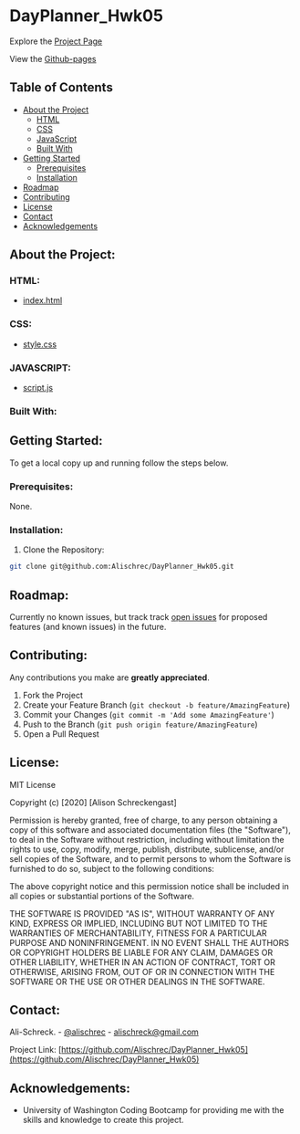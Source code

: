 # DayPlanner_Hwk05

Explore the [Project Page](https://github.com/Alischrec/DayPlanner_Hwk05)

View the [Github-pages](https://alischrec.github.io/DayPlanner_Hwk05/)

## Table of Contents

* [About the Project](#about-the-project)
  * [HTML](#HTML)
  * [CSS](#CSS)
  * [JavaScript](#JAVASCRIPT)
  * [Built With](#built-with)
* [Getting Started](#getting-started)
  * [Prerequisites](#prerequisites)
  * [Installation](#installation)
* [Roadmap](#roadmap)
* [Contributing](#contributing)
* [License](#License)
* [Contact](#contact)
* [Acknowledgements](#acknowledgements)

## About the Project:
<!-- The focus of this project was to create an interractive day calendar. -->


<!-- ![Project Gif](assets/image/gif.gif)  -->

### HTML:
* [index.html](https://github.com/Alischrec/DayPlanner_Hwk05/blob/master/index.html)

### CSS:
* [style.css](https://github.com/Alischrec/DayPlanner_Hwk05/blob/master/assets/css/style.css)

### JAVASCRIPT:
* [script.js](https://github.com/Alischrec/DayPlanner_Hwk05/blob/master/script.js)

### Built With:
<!-- This app was built upon [Bootstrap Framework](https://www.getbootstrap.com), [jQuery](https://jquery.com/download/), and [Momentjs](https://momentjs.com/)-->

## Getting Started:
To get a local copy up and running follow the steps below.

### Prerequisites:
None.

### Installation:
1. Clone the Repository:
```sh
git clone git@github.com:Alischrec/DayPlanner_Hwk05.git
```

## Roadmap:
Currently no known issues, but track track [open issues](https://github.com/Alischrec/DayPlanner_Hwk05/issues) for proposed features (and known issues) in the future.


## Contributing:
Any contributions you make are **greatly appreciated**.

1. Fork the Project
2. Create your Feature Branch (`git checkout -b feature/AmazingFeature`)
3. Commit your Changes (`git commit -m 'Add some AmazingFeature'`)
4. Push to the Branch (`git push origin feature/AmazingFeature`)
5. Open a Pull Request

## License:

MIT License

Copyright (c) [2020] [Alison Schreckengast]

Permission is hereby granted, free of charge, to any person obtaining a copy
of this software and associated documentation files (the "Software"), to deal
in the Software without restriction, including without limitation the rights
to use, copy, modify, merge, publish, distribute, sublicense, and/or sell
copies of the Software, and to permit persons to whom the Software is
furnished to do so, subject to the following conditions:

The above copyright notice and this permission notice shall be included in all
copies or substantial portions of the Software.

THE SOFTWARE IS PROVIDED "AS IS", WITHOUT WARRANTY OF ANY KIND, EXPRESS OR
IMPLIED, INCLUDING BUT NOT LIMITED TO THE WARRANTIES OF MERCHANTABILITY,
FITNESS FOR A PARTICULAR PURPOSE AND NONINFRINGEMENT. IN NO EVENT SHALL THE
AUTHORS OR COPYRIGHT HOLDERS BE LIABLE FOR ANY CLAIM, DAMAGES OR OTHER
LIABILITY, WHETHER IN AN ACTION OF CONTRACT, TORT OR OTHERWISE, ARISING FROM,
OUT OF OR IN CONNECTION WITH THE SOFTWARE OR THE USE OR OTHER DEALINGS IN THE
SOFTWARE.

## Contact:
Ali-Schreck. - [@alischrec](https://www.instagram.com/alischrec) - alischreck@gmail.com

Project Link: [https://github.com/Alischrec/DayPlanner_Hwk05](https://github.com/Alischrec/DayPlanner_Hwk05)

## Acknowledgements: 
* University of Washington Coding Bootcamp for providing me with the skills and knowledge to create this project. 